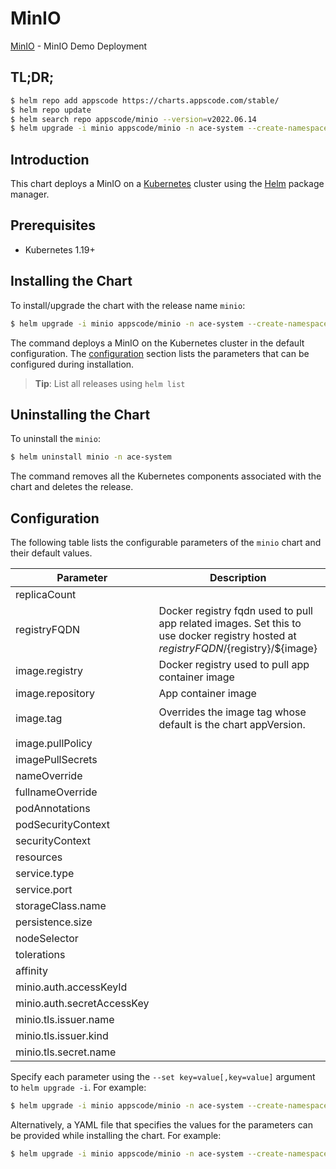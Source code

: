 # MinIO

[MinIO](https://github.com/bytebuilders) - MinIO Demo Deployment

## TL;DR;

```bash
$ helm repo add appscode https://charts.appscode.com/stable/
$ helm repo update
$ helm search repo appscode/minio --version=v2022.06.14
$ helm upgrade -i minio appscode/minio -n ace-system --create-namespace --version=v2022.06.14
```

## Introduction

This chart deploys a MinIO on a [Kubernetes](http://kubernetes.io) cluster using the [Helm](https://helm.sh) package manager.

## Prerequisites

- Kubernetes 1.19+

## Installing the Chart

To install/upgrade the chart with the release name `minio`:

```bash
$ helm upgrade -i minio appscode/minio -n ace-system --create-namespace --version=v2022.06.14
```

The command deploys a MinIO on the Kubernetes cluster in the default configuration. The [configuration](#configuration) section lists the parameters that can be configured during installation.

> **Tip**: List all releases using `helm list`

## Uninstalling the Chart

To uninstall the `minio`:

```bash
$ helm uninstall minio -n ace-system
```

The command removes all the Kubernetes components associated with the chart and deletes the release.

## Configuration

The following table lists the configurable parameters of the `minio` chart and their default values.

|         Parameter          |                                                             Description                                                              |                  Default                  |
|----------------------------|--------------------------------------------------------------------------------------------------------------------------------------|-------------------------------------------|
| replicaCount               |                                                                                                                                      | <code>1</code>                            |
| registryFQDN               | Docker registry fqdn used to pull app related images. Set this to use docker registry hosted at ${registryFQDN}/${registry}/${image} | <code>""</code>                           |
| image.registry             | Docker registry used to pull app container image                                                                                     | <code>minio</code>                        |
| image.repository           | App container image                                                                                                                  | <code>minio</code>                        |
| image.tag                  | Overrides the image tag whose default is the chart appVersion.                                                                       | <code>RELEASE.2022-02-01T18-00-14Z</code> |
| image.pullPolicy           |                                                                                                                                      | <code>IfNotPresent</code>                 |
| imagePullSecrets           |                                                                                                                                      | <code>[]</code>                           |
| nameOverride               |                                                                                                                                      | <code>""</code>                           |
| fullnameOverride           |                                                                                                                                      | <code>""</code>                           |
| podAnnotations             |                                                                                                                                      | <code>{}</code>                           |
| podSecurityContext         |                                                                                                                                      | <code>{}</code>                           |
| securityContext            |                                                                                                                                      | <code>{}</code>                           |
| resources                  |                                                                                                                                      | <code>{}</code>                           |
| service.type               |                                                                                                                                      | <code>ClusterIP</code>                    |
| service.port               |                                                                                                                                      | <code>9000</code>                         |
| storageClass.name          |                                                                                                                                      | <code>""</code>                           |
| persistence.size           |                                                                                                                                      | <code>10Gi</code>                         |
| nodeSelector               |                                                                                                                                      | <code>{}</code>                           |
| tolerations                |                                                                                                                                      | <code>[]</code>                           |
| affinity                   |                                                                                                                                      | <code>{}</code>                           |
| minio.auth.accessKeyId     |                                                                                                                                      | <code>""</code>                           |
| minio.auth.secretAccessKey |                                                                                                                                      | <code>""</code>                           |
| minio.tls.issuer.name      |                                                                                                                                      | <code>""</code>                           |
| minio.tls.issuer.kind      |                                                                                                                                      | <code>""</code>                           |
| minio.tls.secret.name      |                                                                                                                                      | <code>""</code>                           |


Specify each parameter using the `--set key=value[,key=value]` argument to `helm upgrade -i`. For example:

```bash
$ helm upgrade -i minio appscode/minio -n ace-system --create-namespace --version=v2022.06.14 --set replicaCount=1
```

Alternatively, a YAML file that specifies the values for the parameters can be provided while
installing the chart. For example:

```bash
$ helm upgrade -i minio appscode/minio -n ace-system --create-namespace --version=v2022.06.14 --values values.yaml
```
